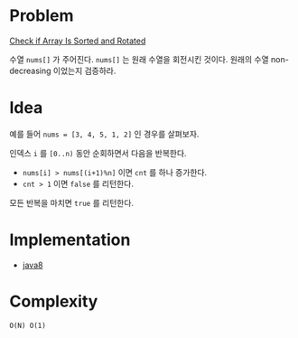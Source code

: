 # Problem

[Check if Array Is Sorted and Rotated](https://leetcode.com/problems/check-if-array-is-sorted-and-rotated/)

수열 `nums[]` 가 주어진다. `nums[]` 는 원래 수열을 회전시킨 것이다.
원래의 수열 non-decreasing 이었는지 검증하라.

# Idea

예를 들어 `nums = [3, 4, 5, 1, 2]` 인 경우를 살펴보자.

인덱스 `i` 를 `[0..n)` 동안 순회하면서 다음을 반복한다.

* `nums[i] > nums[(i+1)%n]` 이면 `cnt` 를 하나 증가한다.
* `cnt > 1` 이면 `false` 를 리턴한다.

모든 반복을 마치면 `true` 를 리턴한다.

# Implementation

* [java8](Solution.java)

# Complexity

```
O(N) O(1)
```

